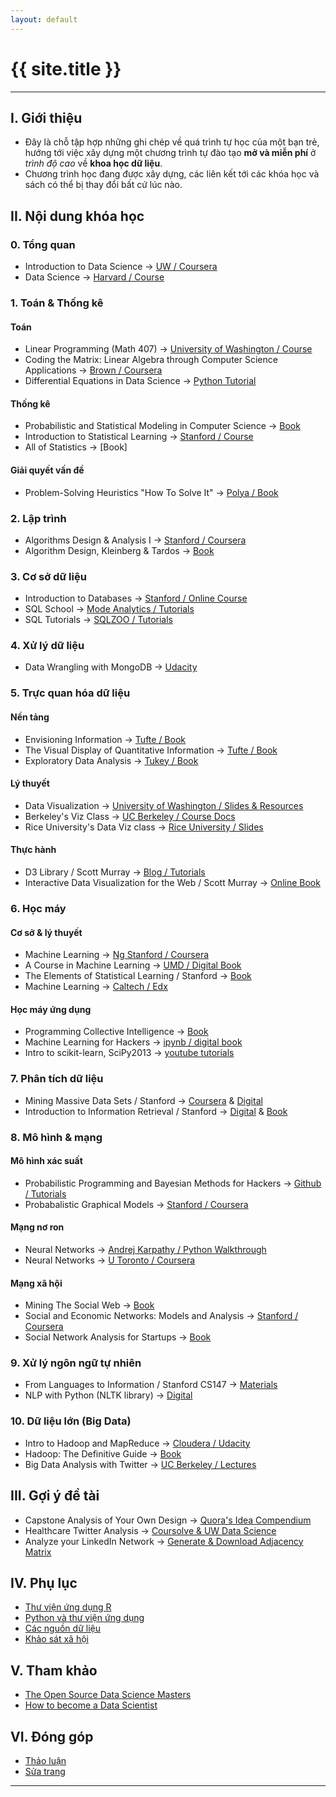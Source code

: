 ```yaml
---
layout: default
---
```


# {{ site.title }}

---

## I. Giới thiệu

- Đây là chỗ tập hợp những ghi chép về quá trình tự học của một bạn trẻ, hướng tới việc xây dựng một chương trình tự đào tạo **mở và miễn phí** ở _trình độ cao_ về **khoa học dữ liệu**.
- Chương trình học đang được xây dựng, các liên kết tới các khóa học và sách có thể bị thay đổi bất cứ lúc nào.

## II. Nội dung khóa học

### 0. Tổng quan

- Introduction to Data Science &rarr; [UW / Coursera](https://www.coursera.org/course/datasci)
- Data Science &rarr; [Harvard / Course](http://cs109.github.io/2014/)

### 1. Toán & Thống kê

#### Toán

- Linear Programming (Math 407) &rarr; [University of Washington / Course](http://bit.ly/course-uw-linearprogramming)
- Coding the Matrix: Linear Algebra through Computer Science Applications &rarr; [Brown / Coursera](https://www.coursera.org/course/matrix)
- Differential Equations in Data Science &rarr; [Python Tutorial](http://bit.ly/ipynb-differentialeq)

#### Thống kê

- Probabilistic and Statistical Modeling in Computer Science &rarr; [Book](http://heather.cs.ucdavis.edu/probstatbook)
- Introduction to Statistical Learning &rarr; [Stanford / Course](https://class.stanford.edu/courses/HumanitiesandScience/StatLearning/Winter2015/about)
- All of Statistics &rarr; [Book]

#### Giải quyết vấn đề

- Problem-Solving Heuristics "How To Solve It" &rarr; [Polya / Book](http://amzn.to/1mqJRSi)

### 2. Lập trình

- Algorithms Design & Analysis I &rarr; [Stanford / Coursera](http://bit.ly/coursera-algo)
- Algorithm Design, Kleinberg & Tardos &rarr; [Book](http://amzn.to/1iMnWm5)

### 3. Cơ sở dữ liệu

- Introduction to Databases &rarr; [Stanford / Online Course](https://class.stanford.edu/courses/DB/2014/SelfPaced/about)
- SQL School &rarr; [Mode Analytics / Tutorials](http://sqlschool.modeanalytics.com/)
- SQL Tutorials &rarr; [SQLZOO / Tutorials](http://sqlzoo.net/wiki/Main_Page)

### 4. Xử lý dữ liệu

- Data Wrangling with MongoDB &rarr; [Udacity](https://www.udacity.com/course/ud032)

### 5. Trực quan hóa dữ liệu

#### Nền tảng

- Envisioning Information &rarr; [Tufte / Book](http://amzn.to/Sn0QI4)
- The Visual Display of Quantitative Information &rarr; [Tufte / Book](http://amzn.to/1q5FB91)
- Exploratory Data Analysis &rarr; [Tukey / Book](http://amzn.to/1kNUEPa)

#### Lý thuyết

- Data Visualization &rarr; [University of Washington / Slides & Resources](http://bit.ly/uw-dataviz)
- Berkeley's Viz Class &rarr; [UC Berkeley / Course Docs](http://bit.ly/cal-viz)
- Rice University's Data Viz class &rarr; [Rice University / Slides](http://bit.ly/riceu-viz)

#### Thực hành

- D3 Library / Scott Murray &rarr; [Blog / Tutorials](http://bit.ly/tut-scottmurray-d3)
- Interactive Data Visualization for the Web / Scott Murray &rarr; [Online Book](bit.ly/interactive-data-viz-web)

### 6. Học máy

#### Cơ sở & lý thuyết

- Machine Learning &rarr; [Ng Stanford / Coursera](http://bit.ly/stanford-ml)
- A Course in Machine Learning &rarr; [UMD / Digital Book](http://ciml.info/)
- The Elements of Statistical Learning / Stanford &rarr; [Book](http://bit.ly/ebook-elemstatlearn)
- Machine Learning &rarr; [Caltech / Edx](http://bit.ly/caltech-ml)

#### Học máy ứng dụng

- Programming Collective Intelligence &rarr; [Book](http://amzn.to/1mqxYqW)
- Machine Learning for Hackers &rarr; [ipynb / digital book](http://nbviewer.ipython.org/github/carljv/Will_it_Python/blob/master/MLFH/CH1/chapter1.ipynb)
- Intro to scikit-learn, SciPy2013 &rarr; [youtube tutorials](http://bit.ly/scikit-video-tuts)

### 7. Phân tích dữ liệu

- Mining Massive Data Sets / Stanford &rarr; [Coursera](https://www.coursera.org/course/mmds) & [Digital](http://bit.ly/ebook-miningmassivedata)
- Introduction to Information Retrieval / Stanford &rarr; [Digital](http://bit.ly/ebook-stanford-inforetrieval) &  [Book](http://amzn.to/1mWbnUT)

### 8. Mô hình & mạng

#### Mô hình xác suất

- Probabilistic Programming and Bayesian Methods for Hackers &rarr; [Github / Tutorials](http://bit.ly/ipnb-probabilisticprogramming)
- Probabalistic Graphical Models &rarr; [Stanford / Coursera](http://bit.ly/stanford-pgm)

#### Mạng nơ ron

- Neural Networks &rarr; [Andrej Karpathy / Python Walkthrough](http://karpathy.github.io/neuralnets/)
- Neural Networks &rarr; [U Toronto / Coursera](http://bit.ly/utoronto-neuralnets)

#### Mạng xã hội

- Mining The Social Web &rarr; [Book](http://amzn.to/1mqxAsB)
- Social and Economic Networks: Models and Analysis &rarr; [Stanford / Coursera](http://bit.ly/stanford-socialeconnetworks)
- Social Network Analysis for Startups &rarr; [Book](http://amzn.to/1jySCCT)

### 9. Xử lý ngôn ngữ tự nhiên

- From Languages to Information / Stanford CS147 &rarr; [Materials](http://web.stanford.edu/class/cs124/)
- NLP with Python (NLTK library) &rarr; [Digital](http://bit.ly/ebook-nltk)

### 10. Dữ liệu lớn (Big Data)

- Intro to Hadoop and MapReduce &rarr; [Cloudera / Udacity](https://www.udacity.com/course/ud617)
- Hadoop: The Definitive Guide &rarr; [Book](http://amzn.to/1i7wgLv)
- Big Data Analysis with Twitter &rarr; [UC Berkeley / Lectures](http://bit.ly/cal-course-bigdatatwitter)

## III. Gợi ý đề tài

- Capstone Analysis of Your Own Design &rarr; [Quora's Idea Compendium](http://bit.ly/quora-toyproblems)
- Healthcare Twitter Analysis &rarr; [Coursolve & UW Data Science](http://bit.ly/project-healthcare-twitter-analysis)
- Analyze your LinkedIn Network &rarr; [Generate & Download Adjacency Matrix](http://socilab.com/)

## IV. Phụ lục

- [Thư viện ứng dụng R](r.html)
- [Python và thư viện ứng dụng](python.html)
- [Các nguồn dữ liệu](datasets.html)
- [Khảo sát xã hội](surveys.html)

## V. Tham khảo

- [The Open Source Data Science Masters](http://datasciencemasters.org/)
- [How to become a Data Scientist](http://blog.datacamp.com/how-to-become-a-data-scientist/)

## VI. Đóng góp

- [Thảo luận](https://github.com/khdl/khdl.github.io/issues/new)
- [Sửa trang](https://github.com/khdl/khdl.github.io/edit/master/index.md)

---
